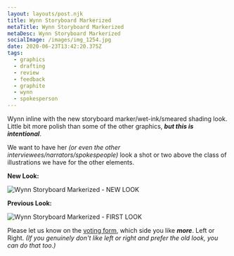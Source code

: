 ```yaml
---
layout: layouts/post.njk
title: Wynn Storyboard Markerized
metaTitle: Wynn Storyboard Markerized
metaDesc: Wynn Storyboard Markerized
socialImage: /images/img_1254.jpg
date: 2020-06-23T13:42:20.375Z
tags:
  - graphics
  - drafting
  - review
  - feedback
  - graphite
  - wynn
  - spokesperson
---
```

Wynn inline with the new storyboard marker/wet-ink/smeared shading look. Little bit more polish than some of the other graphics, ***but this is intentional***. 

We want to have her *(or even the other interviewees/narrators/spokespeople)* look a shot or two above the class of illustrations we have for the other elements.

**New Look:**

![Wynn Storyboard Markerized - NEW LOOK](/images/img_1254.jpg "Wynn Storyboard Markerized - NEW LOOK")

**Previous Look:**

![Wynn Storyboard Markerized - FIRST LOOK](/images/graphite-6.jpg "Wynn Storyboard Markerized - FIRST LOOK")

Please let us know on the [voting form](https://herding-cats.netlify.app/pages/cats-your-vote/), which side you like ***more***. Left or Right. *(If you genuinely don't like left or right and prefer the old look, you can do that too.)*